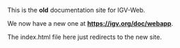 This is the **old** documentation site for IGV-Web. 

We now have a new one at **https://igv.org/doc/webapp**. 

The index.html file here just redirects to the new site.
